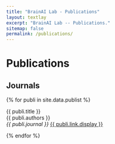 ```yaml
---
title: "BrainAI Lab - Publications"
layout: textlay
excerpt: "BrainAI Lab -- Publications."
sitemap: false
permalink: /publications/
---
```



# Publications

## Journals

{% for publi in site.data.publist %}

  {{ publi.title }} <br />
  {{ publi.authors }} <br />
  <em>{{ publi.journal }}</em> <a href="{{ publi.link.url }}">{{ publi.link.display }}</a>

{% endfor %}
